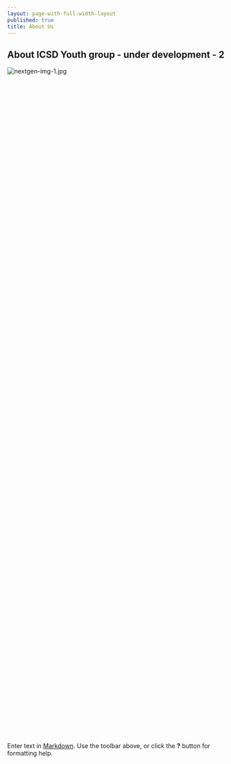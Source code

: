 ```yaml
---
layout: page-with-full-width-layout
published: true
title: About Us
---
```


## About ICSD Youth group - under development - 2
![nextgen-img-1.jpg]({{site.baseurl}}/media/nextgen-img-1.jpg)


<style>
  .img {
  	width: 100%;
    padding-top: 75%;
    background-position: 50% 50%;
    background-repeat: no-repeat;
    background-size: cover;
  }
</style>

<div class="row">
  <div class="col-3 gallery-image">
    <div class="img" style="background-image: url('/media/nextgen-img-1.jpg')"></div>
  </div>
  <div class="col-3 gallery-image">
    <div class="img" style="background-img:url(https://images.pexels.com/photos/956981/milky-way-starry-sky-night-sky-star-956981.jpeg?auto=compress&cs=tinysrgb&h=350);"></div>
  </div>
  <div class="col-3 gallery-image">
    <div class="img" style="background-img:url('/media/nextgen-img-2.jpg')"></div>
  </div>
  <div class="col-3 gallery-image">
    <div class="img" style="background-img:url('/media/nextgen-img-2.jpg')"></div>
  </div>
</div>


Enter text in [Markdown](http://daringfireball.net/projects/markdown/). Use the toolbar above, or click the **?** button for formatting help.
